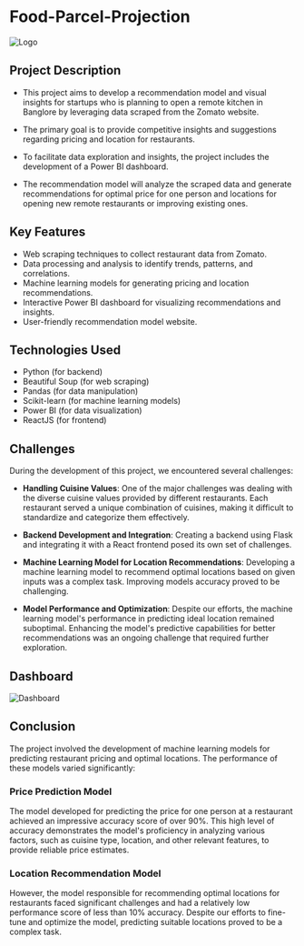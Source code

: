 # Food-Parcel-Projection
![Logo](https://i.ibb.co/Jx1dQqY/Screenshot-53.jpg)
## Project Description
- This project aims to develop a recommendation model and visual insights for startups who is planning to open a remote kitchen in Banglore by leveraging data scraped from the Zomato website. 

- The primary goal is to provide competitive insights and suggestions regarding pricing and location for restaurants.

- To facilitate data exploration and insights, the project includes the development of a Power BI dashboard. 

- The recommendation model will analyze the scraped data and generate recommendations for optimal price for one person and locations for opening new remote restaurants or improving existing ones.
## Key Features
- Web scraping techniques to collect restaurant data from Zomato.
- Data processing and analysis to identify trends, patterns, and correlations.
- Machine learning models for generating pricing and location recommendations.
- Interactive Power BI dashboard for visualizing recommendations and insights.
- User-friendly recommendation model website. 
## Technologies Used

* Python (for backend)
* Beautiful Soup (for web scraping)
* Pandas (for data manipulation)
* Scikit-learn (for machine learning models)
* Power BI (for data visualization)
* ReactJS (for frontend)

## Challenges

During the development of this project, we encountered several challenges:

- **Handling Cuisine Values**: One of the major challenges was dealing with the diverse cuisine values provided by different restaurants. Each restaurant served a unique combination of cuisines, making it difficult to standardize and categorize them effectively.

- **Backend Development and Integration**: Creating a backend using Flask and integrating it with a React frontend posed its own set of challenges. 

- **Machine Learning Model for Location Recommendations**: Developing a machine learning model to recommend optimal locations based on given inputs was a complex task. Improving models accuracy proved to be challenging.

- **Model Performance and Optimization**: Despite our efforts, the machine learning model's performance in predicting ideal location remained suboptimal. Enhancing the model's predictive capabilities for better recommendations was an ongoing challenge that required further exploration.

## Dashboard
![Dashboard](https://i.ibb.co/MMDmwc2/Screenshot-56.jpg)

## Conclusion

The project involved the development of machine learning models for predicting restaurant pricing and optimal locations. The performance of these models varied significantly:

### Price Prediction Model

The model developed for predicting the price for one person at a restaurant achieved an impressive accuracy score of over 90%. This high level of accuracy demonstrates the model's proficiency in analyzing various factors, such as cuisine type, location, and other relevant features, to provide reliable price estimates.

### Location Recommendation Model

However, the model responsible for recommending optimal locations for restaurants faced significant challenges and had a relatively low performance score of less than 10% accuracy. Despite our efforts to fine-tune and optimize the model, predicting suitable locations proved to be a complex task.
